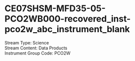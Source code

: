 # CE07SHSM-MFD35-05-PCO2WB000-recovered_inst-pco2w_abc_instrument_blank

Stream Type: Science<br>
Stream Content: Data Products<br>
Instrument Group Code: PCO2W<br>
